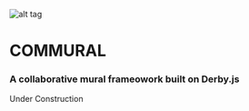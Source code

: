 ![alt tag](http://www.flashmagazine.com/images/uploads/conferences/FFK_seb.jpg)

# COMMURAL
### A collaborative mural frameowork built on Derby.js

Under Construction
